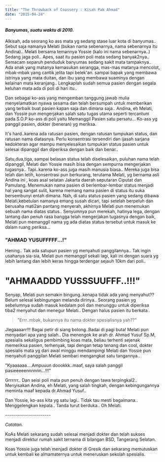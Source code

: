 ```yaml
---
title: "The Throwback of Coassery : Kisah Pak Ahmad"
date: "2015-04-24"
---
```


#### _Banyumas, suatu waktu di 2010._

Alkisah, ada seorang ko ass mata yg sedang stase luar kota di banyumas.. Sebut saja namanya Melati (bukan nama sebenarnya, nama sebenarnya itu Andina).. Melati bersama temannya Yossie (kalo ini nama sebenarnya..) Sedang jaga poli.. Apes, saat itu pasien poli mata sedang banyak2nya.. Semacam separuh penduduk banyumas sedang sakit mata tampaknya.. Ada anak yang matanya kemasukan serangga, mas-mas matanya mencolot, mbak-mbak yang cantik jelita tapi belek'an. sampai bapak yang membawa istrinya yang mata duitan, dan ibu yang membawa suaminya dengan kelainan mata keranjang.. Lengkaplah sudah semua pasien dengan segala keluhan mata ada di poli di hari itu..

Dan sebagai ko-ass yang mengemban tanggung jawab mulia menyelamatkan nyawa sesama dan telah bersumpah untuk memberikan yang terbaik buat pasien kapan saja dan dimana saja.. Andina, eh Melati, dan Yossie pun mengerjakan salah satu tugas utama seperti tercantum pada S.O.P ko-ass di poli yaitu Memanggil Pasien satu persatu... Ko-ass yg panggil pasien, dokter (beneran) yg meriksa.

It's hard..karena ada ratusan pasien, dengan ratusan tumpukan status, dan ratusan nama diatasnya. Perlu konsentrasi tersendiri dan ijasah sarjana kedokteran agar mampu menyelesaikan tumpukan status pasien untuk selesai dipanggil dan diperiksa dengan baik dan benar..

Satu,dua,tiga, sampai belasan status telah diselesaikan, puluhan nama telah dipanggil, Melati dan Yossie masih bisa dengan sempurna mengerjakan tugasnya.. Tapi..karena ko-ass juga masih manusia biasa.. Mereka juga bisa lelah dan letih, konsentrasi pun berkurang, terutama Melati, yg bernama asli Andina ini , koas asal selatan Jakarta daerah seputaran Ciputat dan Pamulang. Menemukan nama pasien di berlembar-lembar status menjadi hal yang sangat sulit, karena memang nama pasien di status itu suka bersembunyi entah dimana. Nah, di satu status pasien yang sedang dibawa Melati,kebetulan namanya emang susah dicari, tapi setelah berpeluh dan berusaha mati2an pantang menyerah, akhirnya Melati pun menemukan sebuah nama diatas status.. Senyumnya pun merekah, hatinya lega, dengan lantang dan penuh rasa bangga telah mengerjakan tugasnya dengan baik, Melati pun memanggil nama yg ada diatas status tersebut untuk masuk ke dalam ruang periksa...

### "AHMAD YUSUFFFFF...!"

Hening.. Tak ada satupun pasien yg menyahuti panggilannya.. Tak ingin usahanya sia-sia, Melati pun memanggil sekali lagi, kali ini dengan suara yg lebih lantang dan lebih keras hingga terdengar sejauh 10km dari poli..

# "AHMAADDD YUSSSUUFFF..!!!"

Senyap, Melati pun semakin bingung..kenapa tidak ada yang menyahut?? Belum selesai kebingungan melanda dirinya.. Seorang pasien yg sebelumnya sudah masuk kedalam poli dan menunggu untuk diperiksa tiba2 menyahut dan menegur Melati.. Dengan halus pasien itu berkata..

> "Errr..mbak, bukannya itu nama dokter spesialisnya yah??"

Jlegaaaarr!!! Bagai petir di siang bolong..Badai di pagi buta! Melati pun menyadari apa yang salah.. Dia menengok ke arah dr. Ahmad Yusuf Sp.M, spesialis sekaligus pembimbing koas mata, beliau terhenti sejenak memeriksa pasien, terhenyak, tapi dengan tetap tenang dan cool, dokter spesialis mata yg dari awal minggu mendampingi Melati dan Yossie pun menyahuti panggilan Melati sembari mengangkat satu tangannya..

"Kyaaaaaa....Ampuuun doookkk..maaf, saya salah panggil pasieeeeennnnnn...!!!"

Grrrrrr.. Dan seisi poli mata pun penuh dengan tawa terpingkal2.. Menyisakan Andina, eh Melati, yang salah tingkah, dengan kebingungannya meminta maaf kepada dr.Ahmad Yusuf..

Dan Yossie, ko-ass kita yg satu lagi.. Tidak tau mesti bagaimana.. Menggelengkan kepala.. Tanda turut berduka.. Oh Melati.

\-----------------------

_Catatan._

KoAs Melati sekarang sudah selesai menjadi dokter dan telah sukses menjadi direktur rumah sakit ternama di bilangan BSD, Tangerang Selatan.

Koas Yossie juga telah menjadi dokter di Gresik dan sekarang memutuskan untuk kembali ke almamaternya untuk meneruskan sekolah spesialis.
